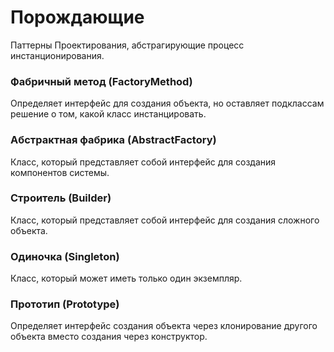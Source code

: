 # Порождающие
Паттерны Проектирования, абстрагирующие процесс инстанционирования. 

### Фабричный метод (FactoryMethod)

Определяет интерфейс для создания объекта, но оставляет подклассам решение 
о том, какой класс инстанцировать.

### Абстрактная фабрика (AbstractFactory) 

Класс, который представляет собой интерфейс для создания компонентов системы.

### Строитель (Builder)

Класс, который представляет собой интерфейс для создания сложного объекта.

### Одиночка (Singleton)

Класс, который может иметь только один экземпляр.

### Прототип (Prototype)

Определяет интерфейс создания объекта через клонирование другого объекта вместо создания через конструктор.